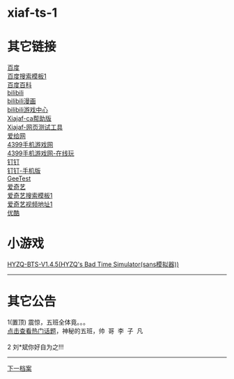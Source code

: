 # xiaf-ts-1

# 其它链接

<a href="https://www.baidu.com/">百度</a><br/>
<a href="https://xido81.github.io/xiaf-ts-1/wapc/1/linksys/1/link?url=https://www.baidu.com/s?word=输入文字&verify=1">百度搜索模板1</a><br/>
<a href="https://xido81.github.io/xiaf-ts-1/wapc/1/linksys/1/link?url=https://baike.baidu.com/">百度百科</a><br/>
<a href="https://xido81.github.io/xiaf-ts-1/wapc/1/linksys/1/link?url=https://www.bilibili.com/&mode=1">bilibili</a><br/>
<a href="https://manga.bilibili.com/">bilibili漫画</a><br/>
<a href="https://game.bilibili.com/">bilibili游戏中心</a><br/>
<a href="https://xido81.github.io/xiaf-ts-1/wapc/1/help/ca/index.html">Xiajaf-ca帮助版</a><br/>
<a href="https://xido81.github.io/xiaf-ts-1/test/4/index.html">Xiajaf-网页测试工具</a><br/>
<a href="https://www.aigei.com/">爱给网</a><br/>
<a href="https://xido81.github.io/xiaf-ts-1/wapc/1/linksys/1/link?url=https://m.4399.cn/&verify=1&password=lockd&refuse=1">4399手机游戏网</a><br/>
<a href="https://xido81.github.io/xiaf-ts-1/wapc/1/linksys/1/link?url=http://h.4399.com/wap/&verify=1&mode=2&password=lol&refuse=1">4399手机游戏网-在线玩</a><br/>
<a href="https://xido81.github.io/xiaf-ts-1/wapc/1/linksys/1/link?url=https://www.dingtalk.com/">钉钉</a><br/>
<a href="https://xido81.github.io/xiaf-ts-1/wapc/1/linksys/1/link?url=https://m.dingtalk.com/">钉钉-手机版</a><br/>
<a href="https://xido81.github.io/xiaf-ts-1/wapc/1/linksys/1/link?url=https://www.geetest.com&verify=1&password=geett2">GeeTest</a><br/>
<a href="https://xido81.github.io/xiaf-ts-1/wapc/1/linksys/1/link?url=https://www.iqiyi.com/&verify=1&password=lockd&refuse=1">爱奇艺</a><br/>
<a href="https://xido81.github.io/xiaf-ts-1/wapc/1/linksys/1/link?url=https://so.iqiyi.com/so/q_输入&verify=1&password=lockd&refuse=1">爱奇艺搜索模板1</a><br/>
<a href="https://xido81.github.io/xiaf-ts-1/wapc/1/linksys/1/link?url=https://www.iqiyi.com/v_19rrbsskrc.html&verify=1&password=lockd&refuse=1">爱奇艺视频地址1</a><br/>
<a href="https://xido81.github.io/xiaf-ts-1/wapc/1/linksys/1/link?url=https://www.youku.com/&verify=1&password=lockd&refuse=1">优酷</a>
<a></a>

# 小游戏
<a href="https://xido81.github.io/xiaf-ts-1/wapc/1/linksys/1/link?url=https://hyzq.github.io/HYZQ-BTS-V1.4.5/&verify=1&mode=2&password=lockd&refuse=1">HYZQ-BTS-V1.4.5(HYZQ's Bad Time Simulator(sans模拟器))</a>
<a></a>

***
# 其它公告
<a>1(置顶) 震惊，五班全体竟。。。<br/><a href="https://xxq.iclass30.com/studyWalls/student_32952b340de147a098fc5c02251a1ba3/publish_5e17425ef9b5467288699674035ea3b0">点击查看热门话题</a>，神秘的五班，帅&nbsp;&nbsp;哥&nbsp;&nbsp;李&nbsp;&nbsp;子&nbsp;&nbsp;凡</a><br/>
<br/>
<a>2 刘\*斌你好自为之!!!</a>
<a></a>

***
<a href="https://github.com/xido81/xiaf-ts-1/tree/master/rmd">下一档案</a>
